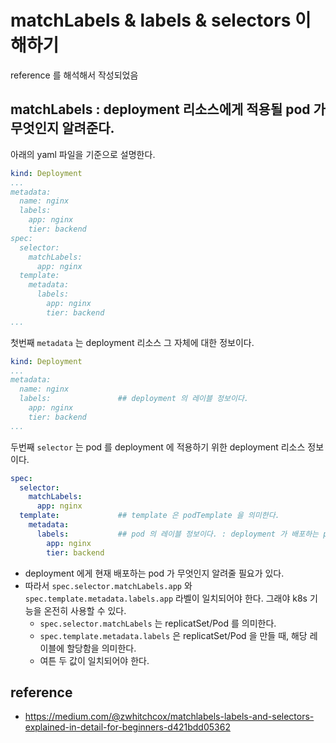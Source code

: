 # matchLabels & labels & selectors 이해하기
reference 를 해석해서 작성되었음

## matchLabels : deployment 리소스에게 적용될 pod 가 무엇인지 알려준다.
아래의 yaml 파일을 기준으로 설명한다.
```yaml
kind: Deployment
...
metadata:
  name: nginx
  labels:
    app: nginx
    tier: backend
spec:
  selector:
    matchLabels:
      app: nginx
  template:
    metadata:
      labels:
        app: nginx
        tier: backend
...
```

첫번째 `metadata` 는 deployment 리소스 그 자체에 대한 정보이다.
```yaml
kind: Deployment
...
metadata:
  name: nginx
  labels:               ## deployment 의 레이블 정보이다.
    app: nginx
    tier: backend
...
```

두번째 `selector` 는 pod 를 deployment 에 적용하기 위한 deployment 리소스 정보이다.
```yaml
spec:
  selector:
    matchLabels:
      app: nginx
  template:             ## template 은 podTemplate 을 의미한다. 
    metadata:     
      labels:           ## pod 의 레이블 정보이다. : deployment 가 배포하는 pod 의 레이블 정보이다.
        app: nginx      
        tier: backend
```
* deployment 에게 현재 배포하는 pod 가 무엇인지 알려줄 필요가 있다.
* 따라서 `spec.selector.matchLabels.app` 와 `spec.template.metadata.labels.app` 라벨이 일치되어야 한다. 그래야 k8s 기능을 온전히 사용할 수 있다.
  * `spec.selector.matchLabels` 는 replicatSet/Pod 를 의미한다.
  * `spec.template.metadata.labels` 은 replicatSet/Pod 을 만들 때, 해당 레이블에 할당함을 의미한다.
  * 여튼 두 값이 일치되어야 한다.

## reference
* https://medium.com/@zwhitchcox/matchlabels-labels-and-selectors-explained-in-detail-for-beginners-d421bdd05362
